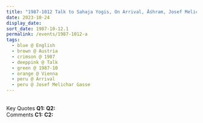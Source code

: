 ```yaml
---
title: "1987-1012 Talk to Sahaja Yogis, On Arrival, Āśhram, Josef Melichar Gasse 20, Vienna, Austria"
date: 2023-10-24
display_date: 
sort_date: 1987-10-12.1
permalink: /events/1987-1012-a
tags:
  - blue @ English
  - brown @ Austria
  - crimson @ 1987
  - deeppink @ Talk
  - green @ 1987-10
  - orange @ Vienna
  - peru @ Arrival
  - peru @ Josef Melichar Gasse
---
```


<br>

<wave-list>
  <list-title color="DarkSeaGreen" width="55">Key Quotes</list-title>
  <list-item color="BlanchedAlmond" width="280"><b>Q1:</b> <i></i></list-item>
  <list-item color="Lavender" width="280"><b>Q2:</b> <i></i></list-item>
</wave-list>

<br>

<wave-list>
  <list-title color="DarkSeaGreen" width="55">Comments</list-title>
  <list-item color="BlanchedAlmond" width="280"><b>C1:</b> <i></i></list-item>
  <list-item color="Lavender" width="280"><b>C2:</b> <i></i></list-item>
</wave-list>